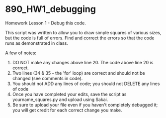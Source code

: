 # 890_HW1_debugging
Homework Lesson 1 - Debug this code.

This script was written to allow you to draw simple squares of various sizes, 
but the code is full of errors. Find and correct the errors so that the code
runs as demonstrated in class. 

A few of notes:

1. DO NOT make any changes above line 20. The code above line 20 is correct.
2. Two lines (34 & 35 - the 'for' loop) are correct and should not be changed (see comments in code).
3. You should not ADD any lines of code; you should not DELETE any lines of code
4. Once you have completed your edits, save the script as yourname_squares.py and upload using Sakai.
5. Be sure to upload your file even if you haven't completely debugged it; you will get credit for each correct change you make.
